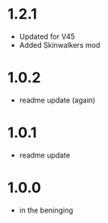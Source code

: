 # 1.2.1
- Updated for V45
- Added Skinwalkers mod

# 1.0.2
- readme update (again)

# 1.0.1
- readme update

# 1.0.0
- in the beninging